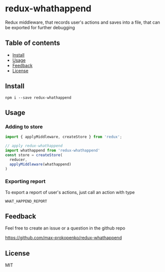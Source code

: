 # redux-whathappend
Redux middleware, that records user's actions and saves into a file, that can be exported for further debugging

## Table of contents
* [Install](#install)
* [Usage](#usage)
* [Feedback](#feedback)
* [License](#license)


## Install
`npm i --save redux-whathappend`

## Usage

### Adding to store

```javascript
import { applyMiddleware, createStore } from 'redux';

// apply redux-whathappend
import whathappend from 'redux-whathappend'
const store = createStore(
  reducer,
  applyMiddleware(whathappend)
)
```

### Exporting report

To export a report of user's actions, just call an action with type


```
WHAT_HAPPEND_REPORT
```
## Feedback

Feel free to create an issue or a question in the github repo

https://github.com/max-prokopenko/redux-whathappend


## License
MIT